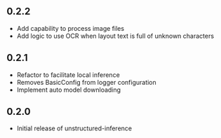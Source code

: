 ## 0.2.2

* Add capability to process image files
* Add logic to use OCR when layout text is full of unknown characters

## 0.2.1

* Refactor to facilitate local inference
* Removes BasicConfig from logger configuration
* Implement auto model downloading

## 0.2.0

* Initial release of unstructured-inference
